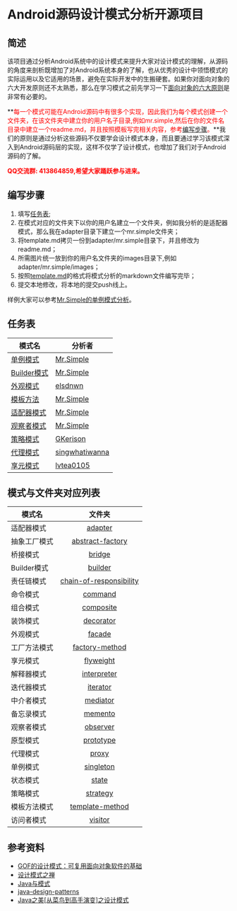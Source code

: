 # Android源码设计模式分析开源项目

## 简述
该项目通过分析Android系统中的设计模式来提升大家对设计模式的理解，从源码的角度来剖析既增加了对Android系统本身的了解，也从优秀的设计中领悟模式的实际运用以及它适用的场景，避免在实际开发中的生搬硬套。如果你对面向对象的六大开发原则还不太熟悉，那么在学习模式之前先学习一下[面向对象的六大原则](oop-principles/oop-principles.md)是非常有必要的。

**<font color="red">每一个模式可能在Android源码中有很多个实现，因此我们为每个模式创建一个文件夹，在该文件夹中建立你的用户名子目录,例如mr.simple,然后在你的文件名目录中建立一个readme.md，并且按照模板写完相关内容，参考[编写步骤](#steps)。</font>**我们的原则是通过分析这些源码不仅要学会设计模式本身，而且要通过学习该模式深入到Android源码层的实现，这样不仅学了设计模式，也增加了我们对于Android源码的了解。

**<font color="red">QQ交流群: 413864859,希望大家踊跃参与进来。</font>**

<b id="steps"></b>
## 编写步骤
1. 填写[任务表](#schedule);
2. 在模式对应的文件夹下以你的用户名建立一个文件夹，例如我分析的是适配器模式，那么我在adapter目录下建立一个mr.simple文件夹；
3. 将template.md拷贝一份到adapter/mr.simple目录下，并且修改为readme.md；
4. 所需图片统一放到你的用户名文件夹的images目录下,例如adapter/mr.simple/images；
5. 按照[template.md](template.md)的格式将模式分析的markdown文件编写完毕；
6. 提交本地修改，将本地的提交push线上。

样例大家可以参考[Mr.Simple的单例模式分析](singleton/mr.simple)。


<b id="schedule"></b>
## 任务表
| 	模式名 		 | 		分析者    |
| ------------- | ------------- |
|    [单例模式](singleton/mr.simple)   	 | [Mr.Simple](https://github.com/bboyfeiyu)
|    [Builder模式](builder/mr.simple)  	 | [Mr.Simple](https://github.com/bboyfeiyu)
|    [外观模式](facade/elsdnwn)   	     | [elsdnwn](https://github.com/elsdnwn)
|    [模板方法](template-method/mr.simple)   | [Mr.Simple](https://github.com/bboyfeiyu) |
|    [适配器模式](adapter/mr.simple)     | [Mr.Simple](https://github.com/bboyfeiyu) |
|    [观察者模式](observer/mr.simple)    | [Mr.Simple](https://github.com/bboyfeiyu) |
|    [策略模式](strategy/gkerison)      | [GKerison](https://github.com/GKerison) |
|    [代理模式](proxy/singwhatiwanna)   | [singwhatiwanna](https://github.com/singwhatiwanna) |
|    [享元模式](flyweight/lvtea0105)   | [lvtea0105](https://github.com/lvtea0105) |

## 模式与文件夹对应列表
| 模式名        | 文件夹           |
| ------------- |:-------------:|
|    适配器模式    |  [adapter](adapter)			|  
|    抽象工厂模式  |   [abstract-factory](abstract-factory) |
| 	 桥接模式	     |    [bridge](bridge)	 		|
|    Builder模式 |   		[builder](builder)	|  
|    责任链模式   |   [chain-of-responsibility](chain-of-responsibility) |
| 	 命令模式	    |     [command](command)		 |
|    组合模式    |  	[composite](composite)		|  
|    装饰模式  	|   [decorator](decorator)	 	|
| 	 外观模式	     |      [facade](facade)		|
|    工厂方法模式  |  [factory-method](factory-method) |  
|    享元模式  	 |    [flyweight](flyweight)	|
| 	 解释器模式	 |  [interpreter](interpreter) |
|    迭代器模式    |  [iterator](iterator)		|  
|    中介者模式   |    [mediator](mediator)		|
| 	 备忘录模式	 |   [memento](memento)	  		|
|    观察者模式   |  [observer](observer)		|  
|    原型模式  	|   [prototype](prototype)	 	|
| 	 代理模式	    |     [proxy](proxy)			|
|    单例模式    |  [singleton](singleton)		|  
|    状态模式  	|    [state](state)				|
| 	 策略模式	     |     [strategy](strategy)	 	|
|    模板方法模式  |   [template-method](template-method) |
| 	 访问者模式	 |     [visitor](visitor)	 	|

## 参考资料
* [GOF的设计模式：可复用面向对象软件的基础](http://pan.baidu.com/s/1i3zjaIx)
* [设计模式之禅](http://pan.baidu.com/s/1sjjZCvj)
* [Java与模式](http://pan.baidu.com/s/1i3sxzyH)
* [java-design-patterns](https://github.com/iluwatar/java-design-patterns)
* [Java之美[从菜鸟到高手演变]之设计模式](http://blog.csdn.net/zhangerqing/article/details/8194653)
